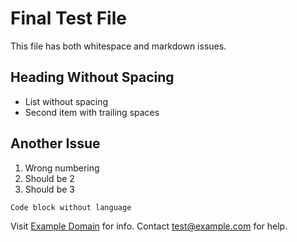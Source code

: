 # Final Test File

This file has both whitespace and markdown issues.

## Heading Without Spacing

- List without spacing
- Second item with trailing spaces

## Another Issue

1. Wrong numbering
2. Should be 2
3. Should be 3

```text
Code block without language
```

Visit [Example Domain](https://example.com) for info.
Contact <test@example.com> for help.
